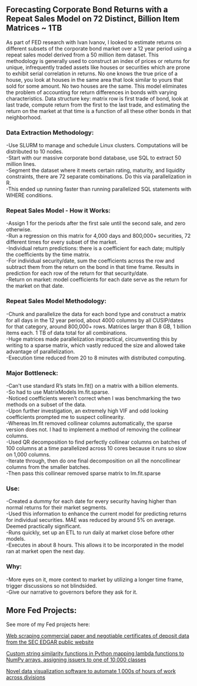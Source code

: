 ## Forecasting Corporate Bond Returns with a Repeat Sales Model on 72 Distinct, Billion Item Matrices ~ 1TB
As part of FED research with Ivan Ivanov, I looked to estimate returns on different subsets of the corporate bond market over a 12 year period using a repeat sales model derived from a 50 million item dataset. 
This methodology is generally used to construct an index of prices or returns for unique, infrequently traded assets like houses or securities which are prone to exhibit serial correlation in returns. No one knows the true price of a house, you look at houses in the same area that look similar to yours that sold for some amount. No two houses are the same. This model eliminates the problem of accounting for return differences in bonds with varying characteristics. 
Data structure key: matrix row is first trade of bond, look at last trade, compute return from the first to the last trade, and estimating the return on the market at that time is a function of all these other bonds in that neighborhood. 

### Data Extraction Methodology: <br>
-Use SLURM to manage and schedule Linux clusters. Computations will be distributed to 10 nodes. <br>
-Start with our massive corporate bond database, use SQL to extract 50 million lines.  <br>
-Segment the dataset where it meets certain rating, maturity, and liquidity constraints, there are 72 separate combinations. Do this via parallelization in R. <br>
-This ended up running faster than running parallelized SQL statements with WHERE conditions.  <br>

### Repeat Sales Model - How it Works: <br>
-Assign 1 for the periods after the first sale until the second sale, and zero otherwise. <br>
-Run a regression on this matrix for 4,000 days and 800,000+ securities, 72 different times for every subset of the market. <br>
-Individual return predictions: there is a coefficient for each date; multiply the coefficients by the time matrix.  <br>
-For individual security/date, sum the coefficients across the row and subtract them from the return on the bond in that time frame. Results in prediction for each row of the return for that security/date.  <br>
-Return on market: model coefficients for each date serve as the return for the market on that date. <br>

### Repeat Sales Model Methodology: <br>
-Chunk and parallelize the data for each bond type and construct a matrix for all days in the 12 year period, about 4000 columns by all CUSIP/dates for that category, around 800,000+ rows. Matrices larger than 8 GB, 1 billion items each. 1 TB of data total for all combinations.  <br>
-Huge matrices made parallelization impractical, circumventing this by writing to a sparse matrix, which vastly reduced the size and allowed take advantage of parallelization. <br>
-Execution time reduced from 20 to 8 minutes with distributed computing. <br>

### Major Bottleneck: <br>
-Can't use standard R’s stats lm.fit() on a matrix with a billion elements.  <br>
-So had to use MatrixModels lm.fit.sparse. <br>
-Noticed coefficients weren’t correct when I was benchmarking the two methods on a subset of the data. <br>
-Upon further investigation, an extremely high VIF and odd looking coefficients prompted me to suspect collinearity.  <br>
-Whereas lm.fit removed collinear columns automatically, the sparse version does not. I had to implement a method of removing the collinear columns. <br>
-Used QR decomposition to find perfectly collinear columns on batches of 100 columns at a time parallelized across 10 cores because it runs so slow on 1,000 columns. <br>
-Iterate through, then do one final decomposition on all the noncollinear columns from the smaller batches.  <br>
-Then pass this collinear removed sparse matrix to lm.fit.sparse <br>

### Use: <br>
-Created a dummy for each date for every security having higher than normal returns for their market segments.  <br>
-Used this information to enhance the current model for predicting returns for individual securities. MAE was reduced by around 5% on average. Deemed practically significant. <br>
-Runs quickly, set up an ETL to run daily at market close before other models.  <br>
-Executes in about 8 hours. This allows it to be incorporated in the model ran at market open the next day. <br>

### Why:
-More eyes on it, more context to market by utilizing a longer time frame, trigger discussions so not blindsided. <br>
-Give our narrative to governors before they ask for it.  <br>

## More Fed Projects:
See more of my Fed projects here: 

[Web scraping commercial paper and negotiable certificates of deposit data from the SEC EDGAR public website](https://github.com/katlass/Web-Scraping-SEC-Data)

[Custom string similarity functions in Python mapping lambda functions to NumPy arrays, assigning issuers to one of 10,000 classes](https://github.com/katlass/String-Similarity-Custom-Functions)

[Novel data visualization software to automate 1,000s of hours of work across divisions](https://github.com/katlass/PolicyPlotter-User-Interface-for-Plotting-Board-Charts)
